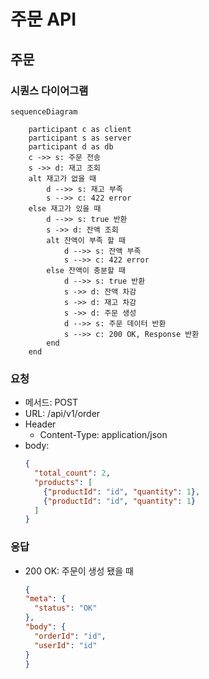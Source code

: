 # 주문 API
## 주문
### 시퀀스 다이어그램
```mermaid
sequenceDiagram

    participant c as client
    participant s as server
    participant d as db
    c ->> s: 주문 전송
    s ->> d: 재고 조회
    alt 재고가 없을 때
        d -->> s: 재고 부족
        s -->> c: 422 error
    else 재고가 있을 때
        d -->> s: true 반환
        s ->> d: 잔액 조회
        alt 잔액이 부족 할 때
            d -->> s: 잔액 부족
            s -->> c: 422 error
        else 잔액이 충분할 때
            d -->> s: true 반환
            s ->> d: 잔액 차감
            s ->> d: 재고 차감
            s ->> d: 주문 생성
            d -->> s: 주문 데이터 반환
            s -->> c: 200 OK, Response 반환 
        end
    end
```
### 요청
- 메서드: POST
- URL: /api/v1/order
- Header
    - Content-Type: application/json
- body:
    ```json
    {
      "total_count": 2,
      "products": [
        {"productId": "id", "quantity": 1},
        {"productId": "id", "quantity": 1}
      ]
    }
  ```
### 응답
- 200 OK: 주문이 생성 됐을 때
    ```json
  {
    "meta": {
      "status": "OK"
    },
    "body": {
      "orderId": "id",
      "userId": "id"
    }
  }
    ```